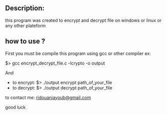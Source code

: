 ## Description:
this program was created to encrypt and decrypt file on windows or linux or any other plateform

## how to use ?

First you must be compile this program using gcc or other compiler ex:

$> gcc encrypt_decrypt_file.c -lcrypto -o output

And 
- to encrypt: $> ./output encrypt path_of_your_file
- to decrypt: $> ./output decrypt path_of_your_file



to contact me: ridouaniayoub@gmail.com

good luck
